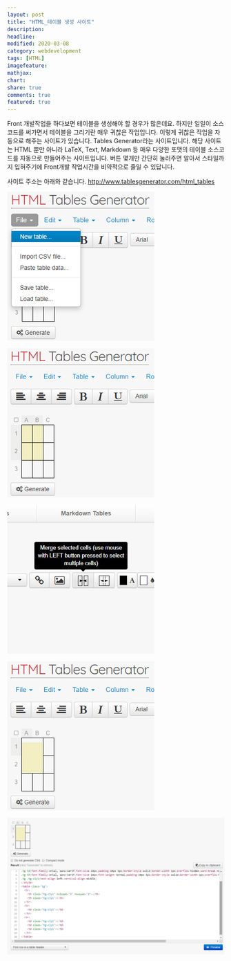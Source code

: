 ```yaml
---
layout: post
title: "HTML_테이블 생성 사이트"
description:
headline:
modified: 2020-03-08
category: webdevelopment
tags: [HTML]
imagefeature:
mathjax:
chart:
share: true
comments: true
featured: true
---
```




Front 개발작업을 하다보면 테이블을 생성해야 할 경우가 많은데요. 하지만 일일이 소스코드를 써가면서 테이블을 그리기란 매우 귀찮은 작업입니다. 이렇게 귀찮은 작업을 자동으로 해주는 사이트가 있습니다. Tables Generator라는 사이트입니다. 해당 사이트는 HTML 뿐만 아니라 LaTeX, Text, Markdown 등 매우 다양한 포맷의 테이블 소스코드를 자동으로 만들어주는 사이트입니다. 버튼 몇개만 간단히 눌러주면 알아서 스타일까지 입혀주기에 Front개발 작업시간을 비약적으로 줄일 수 있답니다.

사이트 주소는 아래와 같습니다.
<http://www.tablesgenerator.com/html_tables>


![image](https://github.com/lsh58/lsh58.github.io/blob/master/images/post/table01.jpg?raw=true)

![image](https://github.com/lsh58/lsh58.github.io/blob/master/images/post/table02.jpg?raw=true)

![image](https://github.com/lsh58/lsh58.github.io/blob/master/images/post/table03.jpg?raw=true)

![image](https://github.com/lsh58/lsh58.github.io/blob/master/images/post/table04.jpg?raw=true)

![image](https://github.com/lsh58/lsh58.github.io/blob/master/images/post/table05.jpg?raw=true)